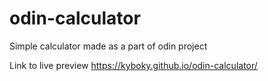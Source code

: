 # odin-calculator
Simple calculator made as a part of odin project

Link to live preview https://kyboky.github.io/odin-calculator/
